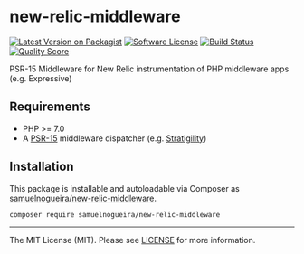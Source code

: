 # new-relic-middleware

[![Latest Version on Packagist][ico-version]][link-packagist]
[![Software License][ico-license]](LICENSE)
[![Build Status][ico-travis]][link-travis]
[![Quality Score][ico-scrutinizer]][link-scrutinizer]

PSR-15 Middleware for New Relic instrumentation of PHP middleware apps (e.g. Expressive)

## Requirements

* PHP >= 7.0
* A [PSR-15](https://github.com/http-interop/http-middleware) middleware dispatcher (e.g. [Stratigility](https://github.com/zendframework/zend-stratigility))

## Installation

This package is installable and autoloadable via Composer as [samuelnogueira/new-relic-middleware](https://packagist.org/packages/samuelnogueira/new-relic-middleware).

```sh
composer require samuelnogueira/new-relic-middleware
```

---

The MIT License (MIT). Please see [LICENSE](LICENSE) for more information.

[ico-version]: https://img.shields.io/packagist/v/samuelnogueira/new-relic-middleware.svg?style=flat-square
[ico-license]: https://img.shields.io/badge/license-MIT-brightgreen.svg?style=flat-square
[ico-travis]: https://img.shields.io/travis/samuelnogueira/new-relic-middleware/master.svg?style=flat-square
[ico-scrutinizer]: https://img.shields.io/scrutinizer/g/samuelnogueira/new-relic-middleware.svg?style=flat-square

[link-packagist]: https://packagist.org/packages/samuelnogueira/new-relic-middleware
[link-travis]: https://travis-ci.org/samuelnogueira/new-relic-middleware
[link-scrutinizer]: https://scrutinizer-ci.com/g/samuelnogueira/new-relic-middleware
